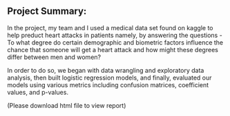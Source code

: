 ## Project Summary:

In the project, my team and I used a medical data set found on kaggle to help preduct heart attacks in patients namely, by answering the questions - To what degree do certain demographic and biometric factors influence the chance that someone will get a heart attack and how might these degrees differ between men and women?

In order to do so, we began with data wrangling and exploratory data analysis, then built logistic regression models, and finally, evaluated our models using various metrics including confusion matrices, coefficient values, and p-values.

(Please download html file to view report)
